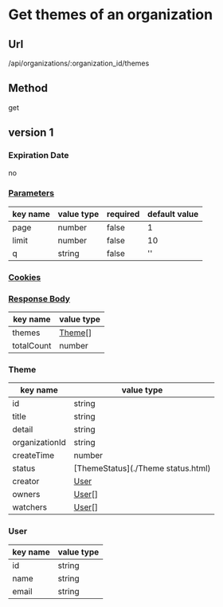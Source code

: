 # Get themes of an organization

## Url

/api/organizations/:organization_id/themes

## Method

get

## version 1

### Expiration Date

no

### [Parameters](./Parameters.html)

key name | value type | required | default value
--- | --- | --- | ---
page | number | false | 1
limit | number | false | 10
q | string | false | ''

### [Cookies](./Cookies.html)

### [Response Body](./Response.html)

key name | value type
--- | ---
themes | [Theme](#theme)[]
totalCount | number

### Theme

key name | value type
--- | ---
id | string
title | string
detail | string
organizationId | string
createTime | number
status | [ThemeStatus](./Theme status.html)
creator | [User](#user)
owners | [User](#user)[]
watchers | [User](#user)[]

### User

key name | value type
--- | ---
id | string
name | string
email | string
